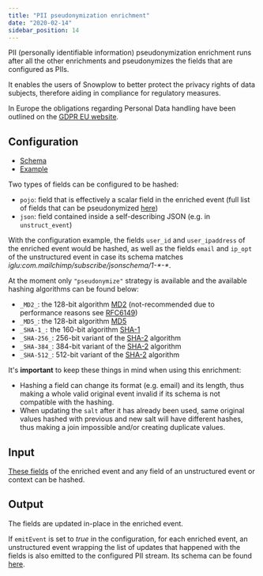 ```yaml
---
title: "PII pseudonymization enrichment"
date: "2020-02-14"
sidebar_position: 14
---
```


PII (personally identifiable information) pseudonymization enrichment runs after all the other enrichments and pseudonymizes the fields that are configured as PIIs.

It enables the users of Snowplow to better protect the privacy rights of data subjects, therefore aiding in compliance for regulatory measures.

In Europe the obligations regarding Personal Data handling have been outlined on the [GDPR EU website](https://www.gdpreu.org/the-regulation/key-concepts/personal-data/).

## Configuration

- [Schema](https://github.com/snowplow/iglu-central/blob/master/schemas/com.snowplowanalytics.snowplow.enrichments/pii_enrichment_config/jsonschema/2-0-0)
- [Example](https://github.com/snowplow/enrich/blob/master/config/enrichments/pii_enrichment_config.json)

Two types of fields can be configured to be hashed:

- `pojo`: field that is effectively a scalar field in the enriched event (full list of fields that can be pseudonymized [here](https://github.com/snowplow/iglu-central/blob/master/schemas/com.snowplowanalytics.snowplow.enrichments/pii_enrichment_config/jsonschema/2-0-0#L43-L60))
- `json`: field contained inside a self-describing JSON (e.g. in `unstruct_event`)

With the configuration example, the fields `user_id` and `user_ipaddress` of the enriched event would be hashed, as well as the fields `email` and `ip_opt` of the unstructured event in case its schema matches _iglu:com.mailchimp/subscribe/jsonschema/1-\*-\*_.

At the moment only `"pseudonymize"` strategy is available and the available hashing algorithms can be found below:

- `_MD2_`: the 128-bit algorithm [MD2](https://en.wikipedia.org/wiki/MD2_(cryptography)#MD2_hashes) (not-recommended due to performance reasons see [RFC6149](https://tools.ietf.org/html/rfc6149))
- `_MD5_`: the 128-bit algorithm [MD5](https://en.wikipedia.org/wiki/MD5#MD5_hashes)
- `_SHA-1_:` the 160-bit algorithm [SHA-1](https://en.wikipedia.org/wiki/SHA-1#Example_hashes)
- `_SHA-256_`: 256-bit variant of the [SHA-2](https://en.wikipedia.org/wiki/SHA-2#Comparison_of_SHA_functions) algorithm
- `_SHA-384_`: 384-bit variant of the [SHA-2](https://en.wikipedia.org/wiki/SHA-2#Comparison_of_SHA_functions) algorithm
- `_SHA-512_`: 512-bit variant of the [SHA-2](https://en.wikipedia.org/wiki/SHA-2#Comparison_of_SHA_functions) algorithm

It's **important** to keep these things in mind when using this enrichment:

- Hashing a field can change its format (e.g. email) and its length, thus making a whole valid original event invalid if its schema is not compatible with the hashing.
- When updating the `salt` after it has already been used, same original values hashed with previous and new salt will have different hashes, thus making a join impossible and/or creating duplicate values.

## Input

[These fields](https://github.com/snowplow/iglu-central/blob/master/schemas/com.snowplowanalytics.snowplow.enrichments/pii_enrichment_config/jsonschema/2-0-0#L43-L60) of the enriched event and any field of an unstructured event or context can be hashed.

## Output

The fields are updated in-place in the enriched event.

If `emitEvent` is set to _true_ in the configuration, for each enriched event, an unstructured event wrapping the list of updates that happened with the fields is also emitted to the configured PII stream. Its schema can be found [here](https://github.com/snowplow/iglu-central/blob/master/schemas/com.snowplowanalytics.snowplow/pii_transformation/jsonschema/1-0-0).
